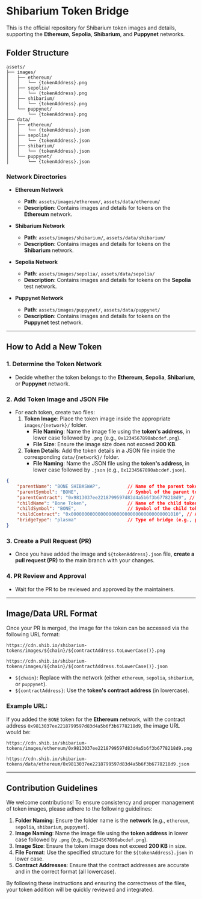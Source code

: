 # Shibarium Token Bridge

This is the official repository for Shibarium token images and details, supporting the **Ethereum**, **Sepolia**, **Shibarium**, and **Puppynet** networks.

## Folder Structure

```
assets/
├── images/
│   ├── ethereum/
│   │   └── {tokenAddress}.png
│   ├── sepolia/
│   │   └── {tokenAddress}.png
│   ├── shibarium/
│   │   └── {tokenAddress}.png
│   └── puppynet/
│       └── {tokenAddress}.png
├── data/
│   ├── ethereum/
│   │   └── {tokenAddress}.json
│   ├── sepolia/
│   │   └── {tokenAddress}.json
│   ├── shibarium/
│   │   └── {tokenAddress}.json
│   └── puppynet/
│       └── {tokenAddress}.json
```

### Network Directories

- **Ethereum Network**
  - **Path**: `assets/images/ethereum/`, `assets/data/ethereum/`
  - **Description**: Contains images and details for tokens on the **Ethereum** network.

- **Shibarium Network**
  - **Path**: `assets/images/shibarium/`, `assets/data/shibarium/`
  - **Description**: Contains images and details for tokens on the **Shibarium** network.

- **Sepolia Network**
  - **Path**: `assets/images/sepolia/`, `assets/data/sepolia/`
  - **Description**: Contains images and details for tokens on the **Sepolia** test network.

- **Puppynet Network**
  - **Path**: `assets/images/puppynet/`, `assets/data/puppynet/`
  - **Description**: Contains images and details for tokens on the **Puppynet** test network.

---

## How to Add a New Token

### 1. Determine the Token Network

- Decide whether the token belongs to the **Ethereum**, **Sepolia**, **Shibarium**, or **Puppynet** network.

### 2. Add Token Image and JSON File

- For each token, create two files:
  1. **Token Image**: Place the token image inside the appropriate `images/{network}/` folder.
     - **File Naming**: Name the image file using the **token's address**, in lower case followed by `.png` (e.g., `0x1234567890abcdef.png`).
     - **File Size**: Ensure the image size does not exceed **200 KB**.
  2. **Token Details**: Add the token details in a JSON file inside the corresponding `data/{network}/` folder.
     - **File Naming**: Name the JSON file using the **token's address**, in lower case followed by `.json` (e.g., `0x1234567890abcdef.json`).

```json
{
    "parentName": "BONE SHIBASWAP",          // Name of the parent token (e.g., BONE SHIBASWAP)
    "parentSymbol": "BONE",                  // Symbol of the parent token (e.g., BONE)
    "parentContract": "0x9813037ee2218799597d83d4a5b6f3b6778218d9", // Address of the parent token contract
    "childName": "Bone Token",               // Name of the child token (e.g., Bone Token)
    "childSymbol": "BONE",                   // Symbol of the child token (e.g., BONE)
    "childContract": "0x0000000000000000000000000000000000001010", // Address of the child token contract
    "bridgeType": "plasma"                   // Type of bridge (e.g., plasma, pos)
}
```

### 3. Create a Pull Request (PR)

- Once you have added the image and `${tokenAddress}.json` file, **create a pull request (PR)** to the main branch with your changes.

### 4. PR Review and Approval

- Wait for the PR to be reviewed and approved by the maintainers.

---

## Image/Data URL Format

Once your PR is merged, the image for the token can be accessed via the following URL format:

```
https://cdn.shib.io/shibarium-tokens/images/${chain}/${contractAddress.toLowerCase()}.png
```
```
https://cdn.shib.io/shibarium-tokens/images/${chain}/${contractAddress.toLowerCase()}.json
```

- `${chain}`: Replace with the network (either `ethereum`, `sepolia`, `shibarium`, or `puppynet`).
- `${contractAddress}`: Use the **token's contract address** (in lowercase).


### Example URL:

If you added the `BONE` token for the **Ethereum** network, with the contract address `0x9813037ee2218799597d83d4a5b6f3b6778218d9`, the image URL would be:

```
https://cdn.shib.io/shibarium-tokens/images/ethereum/0x9813037ee2218799597d83d4a5b6f3b6778218d9.png
```
```
https://cdn.shib.io/shibarium-tokens/data/ethereum/0x9813037ee2218799597d83d4a5b6f3b6778218d9.json
```
---

## Contribution Guidelines

We welcome contributions! To ensure consistency and proper management of token images, please adhere to the following guidelines:

1. **Folder Naming**: Ensure the folder name is the **network** (e.g., `ethereum`, `sepolia`, `shibarium`, `puppynet`).
2. **Image Naming**: Name the image file using the **token address** in lower case followed by `.png` (e.g., `0x1234567890abcdef.png`).
3. **Image Size**: Ensure the token image does not exceed **200 KB** in size.
4. **File Format**: Use the specified structure for the `${tokenAddress}.json` in lower case.
5. **Contract Addresses**: Ensure that the contract addresses are accurate and in the correct format (all lowercase).

By following these instructions and ensuring the correctness of the files, your token addition will be quickly reviewed and integrated.